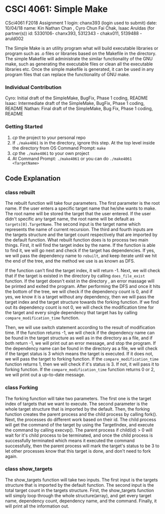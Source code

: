 # CSCI 4061: Simple Make

CSci4061 F2018 Assignment 1
login: chanx393 (login used to submit)
date: 10/04/18
name: Kin Nathan Chan  , Cyro Chun Fai Chak, Isaac Aruldas (for partner(s))
id:   5330106- chanx393, 5312343 - chakx011, 5139488 - aruld002

The Simple Make is an utility program what will build executable libraries or
program such as .o files or libraries based on the Makefile in the directory.
The simple Makefile will administrate the similar functionality of the GNU make,
such as generating the executable files or clean all the executable libraries
etc. Once the simple makefile is generated, it can be used in any program files
that can replace the functionality of GNU make.


### Individual Contribution
Cyro: Initial draft of the SimpleMake, BugFix, Phase 1 coding, README
Isaac: Intermediate draft of the SimpleMake, BugFix, Phase 1 coding, README
Nathan: Final draft of the SimpleMake, Bug Fix, Phase 1 coding, README


### Getting Started
1. _cp_ the project to your personal repo
2. If `./make4061` is in the directory, ignore this step. At the top level
    inside the directory from OS Command Prompt: `make`
3. _cp_ the `./make4061` to your own project
4. At Command Prompt: `./make4061` or you can do `./make4061 <TargetName>`


## Code Explanation
### class rebuilt
  The rebuilt function will take four parameters. The first parameter is the
  root name. If the user enters a specific target name that he/she wants to
  make. The root name will be stored the target that the user entered. If the
  user didn't specific any target name, the root name will be default as
  `targets[0].TargetName`. The second input is the target name which represents
  the name of current recursion. The third and fourth inputs are the targets
  structure and the target count respectively that are imported by the default
  function. What rebuilt function does is to process two main things. First, it
  will find the target index by the name. If the function is able to find it, we
  will go next and check if the target has dependencies. If yes, we will pass
  the dependency name to `rebuilt`, and keep iterate until we hit the end of the
  tree, and the method we use is as known as DFS.

  If the function can't find the target index, it will return -1. Next,
  we will check that if the target is existed in the directory by calling
  `does_file_exist` function. If the target doesn't exist in the directory , an
  error massage will be printed and exited the program. After performing the
  DFS and once it hits the bottom of the tree, we will check if the dependency
  count is 0, and if yes, we know it is a target without any dependency,
  then we will pass the target index and the target structure towards the
  forking function. If we find out its dependency count is not 0, we will check
  the modification time for the target and every single dependency that
  target has by calling `compare_modification_time` function.

  Then, we will use  switch statement according to the result of modification
  time. If the function returns -1, we will check if the dependency name can be
  found in the target structure as well as in the directory as a file, and if
  both return -1, we will print out an error message, and stop the program. If
  the dependency name can be found in the directory as a file, we will check if
  the target status is 3 which means the target is executed. If it does not,
  we will pass the target to forking function. If the
  `compare_modification_time` function returns 1, then we will check if it's
  status is 3. If not, it will pass it to forking function. If the
  `compare_modification_time` function returns 0 or 2, we will print out a
  up-to-date message.

### class Forking
 The forking function will take two parameters. The first one is the target
 index of targets that we want to execute. The second parameter is the whole
 target structure that is imported by the default. Then, the forking function
 creates the parent process and the child process by calling fork(). Next, the
 processes do different work based on their id. The child process will get the
 command of the target by using the TargetIndex, and execute the command by
 calling execvp(). The parent process if child(id) > 0 will wait for it's child
 process to be terminated, and once the child process is successfully terminated
 which means it executed the command successfully, then the parent process will
 mark the target's status to be 3 to let other processes know that this target
 is done, and don't need to fork again.

### class show_targets
The show_targets function will take two inputs. The first input is the
targets structure that is imported by the default function. The second input
is the total target count in the targets structure. First, the show_targets
function will simply loop through the whole structure(array), and get every
target name, dependency count, dependency name, and the command. Finally, it
will print all the information out.
